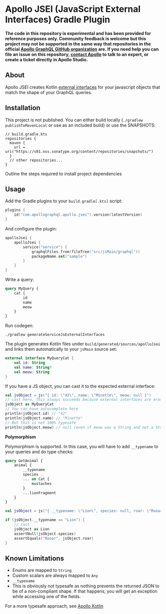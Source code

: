 # Apollo JSEI (JavaScript External Interfaces) Gradle Plugin

**The code in this repository is experimental and has been provided for reference purposes only. Community feedback is welcome but this project may not be supported in the same way that repositories in the official [Apollo GraphQL GitHub organization](https://github.com/apollographql) are. If you need help you can file an issue on this repository, [contact Apollo](https://www.apollographql.com/contact-sales) to talk to an expert, or create a ticket directly in Apollo Studio.**

## About

Apollo JSEI creates Kotlin [external interfaces](https://kotlinlang.org/docs/js-interop.html#external-interfaces) for your javascript objects that match the shape of your GraphQL queries.

## Installation

This project is not published. You can either build locally (`./gradlew publishToMavenLocal` or use as an included build) or use the SNAPSHOTS:

```
// build.gradle.kts
repositories {
  maven {
    url = uri("https://s01.oss.sonatype.org/content/repositories/snapshots/")
  }
  // other repositories...
}

```
Outline the steps required to install project dependencies

## Usage

Add the Gradle plugins to your `build.gradle[.kts]` script:

```kotlin
plugins {
    id("com.apollographql.apollo.jsei").version(latestVersion)
}
```

And configure the plugin:

```kotlin
apolloJsei {
    apolloJsei {
        service("service") {
            graphqlFiles.from(fileTree("src/jsMain/graphql"))
            packageName.set("sample")
        }
    }
}
```

Write a query:

```graphql
query MyQuery {
    cat {
        id
        name
        meow
    }
}
```

Run codegen:

```
./gradlew generateServiceJsExternalInterfaces
```

The plugin generates Kotlin files under `build/generated/sources/apolloJsei` and links them automatically to your `jsMain` source set:

```kotlin
external interface MyQueryCat {
    val id: String
    val name: String?
    val meow: String
}
```

If you have a JS object, you can cast it to the expected external interface:

```kotlin
val jsObject = js("{ id: \"42\", name: \"Minette\", meow: null }") 
// cast here. This always succeeds because external interfaces are erased at runtime
jsObject as MyQueryCat
// You can have autocomplete here
println(jsObject.id) // "42"
println(jsObject.name) // "Minette"
// But this is not 100% typesafe
println(jsObject.meow) // null (even if meow was a String and not a String?)
```

**Polymorphism**

Polymorphism is supported. In this case, you will have to add `__typename` to your queries and do type checks:

```graphql
query GetAnimal {
    animal {
        __typename
        species
        ... on Cat {
            mustaches
        }
        ...lionFragment
    }
}
```

```kotlin
val jsObject = js("{ __typename: \"Lion\", species: null, roar: \"Rooar\" }") as GetAnimalLionAnimal

if (jsObject.__typename == "Lion") {
    // Cast 
    jsObject as Lion
    assertNull(jsObject.species)
    assertEquals("Rooar", jsObject.roar)
}
```

## Known Limitations

- Enums are mapped to `String`
- Custom scalars are always mapped to `Any`
- `__typename` 
- This is obviously not typesafe as nothing prevents the returned JSON to be of a non-compliant shape. If that happens, you will get an exception while accessing one of the fields.

For a more typesafe approach, see [Apollo Kotlin](https://github.com/apollographql/apollo-kotlin)

